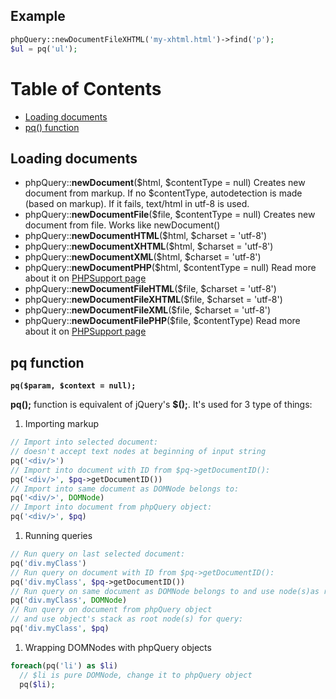Example
-------

``` php
phpQuery::newDocumentFileXHTML('my-xhtml.html')->find('p');
$ul = pq('ul');
```

Table of Contents
=================

-   [Loading documents](#Loading_documents)
-   [pq() function](#pq_function)

Loading documents
-----------------

-   phpQuery::**newDocument**($html, $contentType = null) Creates new
    document from markup. If no $contentType, autodetection is made
    (based on markup). If it fails, text/html in utf-8 is used.
-   phpQuery::**newDocumentFile**($file, $contentType = null) Creates
    new document from file. Works like newDocument()
-   phpQuery::**newDocumentHTML**($html, $charset = 'utf-8')
-   phpQuery::**newDocumentXHTML**($html, $charset = 'utf-8')
-   phpQuery::**newDocumentXML**($html, $charset = 'utf-8')
-   phpQuery::**newDocumentPHP**($html, $contentType = null) Read more
    about it on [PHPSupport page](PHPSupport.md)
-   phpQuery::**newDocumentFileHTML**($file, $charset = 'utf-8')
-   phpQuery::**newDocumentFileXHTML**($file, $charset = 'utf-8')
-   phpQuery::**newDocumentFileXML**($file, $charset = 'utf-8')
-   phpQuery::**newDocumentFilePHP**($file, $contentType) Read more
    about it on [PHPSupport page](PHPSupport.md)

pq function
-----------

**`pq($param, $context = null);`**

**pq();** function is equivalent of jQuery's **$();**. It's used for 3
type of things:

1.  Importing markup

``` php
// Import into selected document:
// doesn't accept text nodes at beginning of input string
pq('<div/>')
// Import into document with ID from $pq->getDocumentID():
pq('<div/>', $pq->getDocumentID())
// Import into same document as DOMNode belongs to:
pq('<div/>', DOMNode)
// Import into document from phpQuery object:
pq('<div/>', $pq)
```

1.  Running queries

``` php
// Run query on last selected document:
pq('div.myClass')
// Run query on document with ID from $pq->getDocumentID():
pq('div.myClass', $pq->getDocumentID())
// Run query on same document as DOMNode belongs to and use node(s)as root for query:
pq('div.myClass', DOMNode)
// Run query on document from phpQuery object 
// and use object's stack as root node(s) for query:
pq('div.myClass', $pq)
```

1.  Wrapping DOMNodes with phpQuery objects

``` php
foreach(pq('li') as $li)
  // $li is pure DOMNode, change it to phpQuery object
  pq($li);
```


